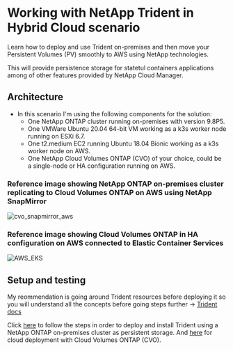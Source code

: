 # Working with NetApp Trident in Hybrid Cloud scenario
Learn how to deploy and use Trident on-premises and then move your Persistent Volumes (PV) smoothly to AWS using NetApp technologies.

This will provide persistence storage for statetul containers applications among of other features provided by NetApp Cloud Manager.

## Architecture


- In this scenario I'm using the following components for the solution:
    - One NetApp ONTAP cluster running on-premises with version 9.8P5.
    - One VMWare Ubuntu 20.04 64-bit VM working as a k3s worker node running on ESXi 6.7.
    - One t2.medium EC2 running Ubuntu 18.04 Bionic working as a k3s worker node on AWS.
    - One NetApp Cloud Volumes ONTAP (CVO) of your choice, could be a single-node or HA configuration running on AWS.
  
### Reference image showing NetApp ONTAP on-premises cluster replicating to Cloud Volumes ONTAP on AWS using NetApp SnapMirror

![cvo_snapmirror_aws](https://user-images.githubusercontent.com/59535705/127310359-0a1f99c5-6310-4688-b24d-79be4c5fb580.png)

### Reference image showing Cloud Volumes ONTAP in HA configuration on AWS connected to Elastic Container Services


![AWS_EKS](https://user-images.githubusercontent.com/59535705/127310761-b2b26a25-e3b3-400c-87eb-d9007a0a9b3c.jpeg)


## Setup and testing

My reommendation is going around Trident resources before deploying it so you will understand all the concepts before going steps further -> [Trident docs](https://netapp-trident.readthedocs.io/en/stable-v21.04/)

Click [here](0_worker1-k3s/README_onprem.md) to follow the steps in order to deploy and install Trident using a NetApp ONTAP on-premises cluster as persistent storage. And [here](1_worker2-ec2-k3s/README_cloud.md) for cloud deployment with Cloud Volumes ONTAP (CVO).

